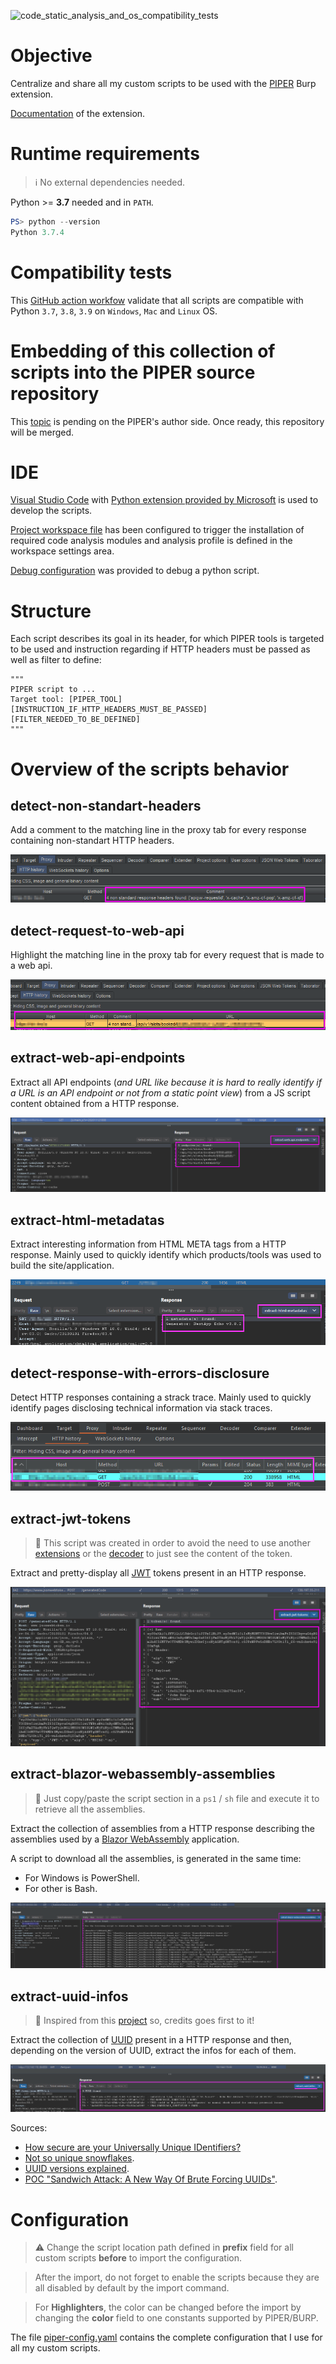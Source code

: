 ![code_static_analysis_and_os_compatibility_tests](https://github.com/righettod/burp-piper-custom-scripts/workflows/code_static_analysis_and_os_compatibility_tests/badge.svg?branch=main)

# Objective

Centralize and share all my custom scripts to be used with the [PIPER](https://portswigger.net/bappstore/e4e0f6c4f0274754917dcb5f4937bb9e) Burp extension.

[Documentation](https://blog.silentsignal.eu/2020/03/27/unix-style-approach-to-web-application-testing/) of the extension.

# Runtime requirements

> :information_source: No external dependencies needed.

Python >= **3.7** needed and in `PATH`.

```powershell
PS> python --version
Python 3.7.4
```

# Compatibility tests

This [GitHub action workfow](.github/workflows/static_code_analysis.yml) validate that all scripts are compatible with Python `3.7`, `3.8`, `3.9` on `Windows`, `Mac` and `Linux` OS.

# Embedding of this collection of scripts into the PIPER source repository

This [topic](https://github.com/silentsignal/burp-piper/issues/8) is pending on the PIPER's author side. Once ready, this repository will be merged.

# IDE

[Visual Studio Code](https://code.visualstudio.com/) with [Python extension provided by Microsoft](https://marketplace.visualstudio.com/items?itemName=ms-python.python) is used to develop the scripts.

[Project workspace file](project.code-workspace) has been configured to trigger the installation of required code analysis modules and analysis profile is defined in the workspace settings area.

[Debug configuration](.vscode/launch.json) was provided to debug a python script. 

# Structure

Each script describes its goal in its header, for which PIPER tools is targeted to be used and instruction regarding if HTTP headers must be passed as well as filter to define:

```text
"""
PIPER script to ...
Target tool: [PIPER_TOOL]
[INSTRUCTION_IF_HTTP_HEADERS_MUST_BE_PASSED]
[FILTER_NEEDED_TO_BE_DEFINED]
"""
```

# Overview of the scripts behavior

## detect-non-standart-headers

Add a comment to the matching line in the proxy tab for every response containing non-standart HTTP headers.

![detect-non-standart-headers](images/detect-non-standart-headers.png)

## detect-request-to-web-api

Highlight the matching line in the proxy tab for every request that is made to a web api.

![detect-request-to-web-api](images/detect-request-to-web-api.png)

## extract-web-api-endpoints

Extract all API endpoints (*and URL like because it is hard to really identify if a URL is an API endpoint or not from a static point view*) from a JS script content obtained from a HTTP response.

![extract-web-api-endpoints](images/extract-web-api-endpoints.png)

## extract-html-metadatas

Extract interesting information from HTML META tags from a HTTP response. Mainly used to quickly identify which products/tools was used to build the site/application.

![extract-html-metadatas](images/extract-html-metadatas.png)

## detect-response-with-errors-disclosure

Detect HTTP responses containing a strack trace. Mainly used to quickly identify pages disclosing technical information via stack traces.

![detect-response-with-errors-disclosure](images/detect-response-with-errors-disclosure.png)

## extract-jwt-tokens

> :dart: This script was created in order to avoid the need to use another [extensions](https://portswigger.net/bappstore) or the [decoder](https://portswigger.net/burp/documentation/desktop/tools/decoder) to just see the content of the token.

Extract and pretty-display all [JWT](https://jwt.io/introduction) tokens present in an HTTP response.

![extract-jwt-tokens](images/extract-jwt-tokens.png)

## extract-blazor-webassembly-assemblies

> :dart: Just copy/paste the script section in a `ps1` / `sh` file and execute it to retrieve all the assemblies.

Extract the collection of assemblies from a HTTP response describing the assemblies used by a [Blazor WebAssembly](https://blazor-university.com/overview/blazor-hosting-models/) application.

A script to download all the assemblies, is generated in the same time:
* For Windows is PowerShell.
* For other is Bash.

![extract-blazor-webassembly-assemblies](images/extract-blazor-webassembly-assemblies.png)

## extract-uuid-infos

> :clap: Inspired from this [project](https://github.com/silentsignal/burp-uuid) so, credits goes first to it!

Extract the collection of [UUID](https://en.wikipedia.org/wiki/Universally_unique_identifier) present in a HTTP response and then, depending on the version of UUID, extract the infos for each of them.

![extract-uuid-infos](images/extract-uuid-infos.png)

Sources:
* [How secure are your Universally Unique IDentifiers?](https://versprite.com/blog/universally-unique-identifiers/)
* [Not so unique snowflakes](https://blog.silentsignal.eu/2017/02/17/not-so-unique-snowflakes/).
* [UUID versions explained](https://www.uuidtools.com/uuid-versions-explained).
* [POC "Sandwich Attack: A New Way Of Brute Forcing UUIDs"](https://gist.github.com/righettod/45d59e1d8eb83fe351a9e9aafb37f91f).

# Configuration

> :warning: Change the script location path defined in **prefix** field for all custom scripts **before** to import the configuration.

> After the import, do not forget to enable the scripts because they are all disabled by default by the import command.

> For **Highlighters**, the color can be changed before the import by changing the **color** field to one constants supported by PIPER/BURP.

The file [piper-config.yaml](piper-config.yaml) contains the complete configuration that I use for all my custom scripts.
